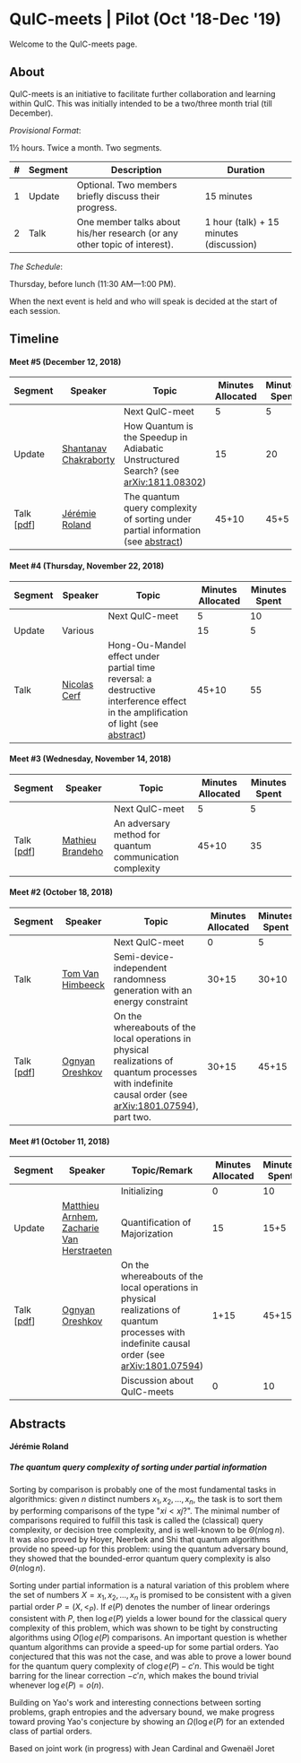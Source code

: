 # QuIC-meets | Pilot (Oct '18-Dec '19)
Welcome to the QuIC-meets page. 



## About

QuIC-meets is an initiative to facilitate further collaboration and learning within QuIC. This was initially intended to be a two/three month trial (till December).





*Provisional Format*: 

1½ hours. Twice a month. Two segments.

| #    | Segment | Description                                                  | Duration                                |
| ---- | ------- | ------------------------------------------------------------ | --------------------------------------- |
| 1    | Update  | Optional. Two members briefly discuss their progress.        | 15 minutes                              |
| 2    | Talk    | One member talks about his/her research (or any other topic of interest). | 1 hour (talk) + 15 minutes (discussion) |





*The Schedule*: 

Thursday, before lunch (11:30 AM—1:00 PM).

When the next event is held and who will speak is decided at the start of each session.



## Timeline


#### Meet #5 (December 12, 2018)

| Segment                                                      | Speaker                                                      | Topic                                                        | Minutes Allocated | Minutes Spent |
| ------------------------------------------------------------ | ------------------------------------------------------------ | ------------------------------------------------------------ | ----------------- | ------------- |
|                                                              |                                                              | Next QuIC-meet                                               | 5                 | 5             |
| Update                                                       | [Shantanav Chakraborty](http://quic.ulb.ac.be/members/shchakra) | How Quantum is the Speedup in Adiabatic Unstructured Search? (see [arXiv:1811.08302](https://arxiv.org/abs/1811.08302)) | 15                | 20            |
| Talk [[pdf](./meet5/Jérémie-quic-meets-quantum-sorting-handout.pdf)] | [Jérémie Roland](http://quic.ulb.ac.be/members/jroland)      | The quantum query complexity of sorting under partial information (see [abstract](#jérémie-roland)) | 45+10             | 45+5          |



#### Meet #4 (Thursday, November 22, 2018)

| Segment | Speaker                                             | Topic                                                        | Minutes Allocated | Minutes Spent |
| ------- | --------------------------------------------------- | ------------------------------------------------------------ | ----------------- | ------------- |
|         |                                                     | Next QuIC-meet                                               | 5                 | 10            |
| Update  | Various                                             |                                                              | 15                | 5             |
| Talk    | [Nicolas Cerf](http://quic.ulb.ac.be/members/ncerf) | Hong-Ou-Mandel effect under partial time reversal: a destructive interference effect in the amplification of light (see [abstract](./meet4/GDR-IQFA_Nicolas_Cerf.pdf)) | 45+10             | 55            |



#### Meet #3 (Wednesday, November 14, 2018)

| Segment                       | Speaker                                                    | Topic                                                    | Minutes Allocated | Minutes Spent |
| ----------------------------- | ---------------------------------------------------------- | -------------------------------------------------------- | ----------------- | ------------- |
|                               |                                                            | Next QuIC-meet                                           | 5                 | 5             |
| Talk [[pdf](meet3/MB_CC.pdf)] | [Mathieu Brandeho](http://quic.ulb.ac.be/members/mbrandeh) | An adversary method for quantum communication complexity | 45+10             | 35            |



#### Meet #2 (October 18, 2018)

| Segment                                                      | Speaker                                                   | Topic                                                        | Minutes Allocated | Minutes Spent |
| ------------------------------------------------------------ | --------------------------------------------------------- | ------------------------------------------------------------ | ----------------- | ------------- |
|                                                              |                                                           | Next QuIC-meet                                               | 0                 | 5             |
| Talk                                                         | [Tom Van Himbeeck](http://quic.ulb.ac.be/members)         | Semi-device-independent randomness generation with an energy constraint | 30+15             | 30+10         |
| Talk [[pdf](meet2/Ognyan_Time-delocalised_subsystems_and_operations.pdf)] | [Ognyan Oreshkov](http://quic.ulb.ac.be/members/oreshkov) | On the whereabouts of the local operations in physical realizations of quantum processes with indefinite causal order (see [arXiv:1801.07594](https://arxiv.org/abs/1801.07594)), part two. | 30+15             | 45+15         |



#### Meet #1 (October 11, 2018)

| Segment                                                      | Speaker                                                      | Topic/Remark                                                 | Minutes Allocated | Minutes Spent |
| ------------------------------------------------------------ | ------------------------------------------------------------ | ------------------------------------------------------------ | ----------------- | ------------- |
|                                                              |                                                              | Initializing                                                 | 0                 | 10            |
| Update                                                       | [Matthieu Arnhem](http://quic.ulb.ac.be/members/marnhem), [Zacharie Van Herstraeten](http://quic.ulb.ac.be/members/zvherst) | Quantification of Majorization                               | 15                | 15+5          |
| Talk [[pdf](meet2/Ognyan_Time-delocalised_subsystems_and_operations.pdf)] | [Ognyan Oreshkov](http://quic.ulb.ac.be/members/oreshkov)    | On the whereabouts of the local operations in physical realizations of quantum processes with indefinite causal order (see [arXiv:1801.07594](https://arxiv.org/abs/1801.07594)) | 1+15              | 45+15         |
|                                                              |                                                              | Discussion about QuIC-meets                                  | 0                 | 10            |



## Abstracts



#### Jérémie Roland

##### The quantum query complexity of sorting under partial information

Sorting by comparison is probably one of the most fundamental tasks in algorithmics: given $n$ distinct numbers $x_1,x_2,...,x_n$, the task is to sort them by performing comparisons of the type "$xi<xj$?". The minimal number of comparisons required to fulfill this task is called the (classical) query complexity, or decision tree complexity, and is well-known to be $\Theta(n\log n)$. It was also proved by Hoyer, Neerbek and Shi that quantum algorithms provide no speed-up for this problem: using the quantum adversary bound, they showed that the bounded-error quantum query complexity is also $\Theta(n\log n)$.

Sorting under partial information is a natural variation of this problem where the set of numbers $X={x_1,x_2,...,x_n}$ is promised to be consistent with a given partial order $P=(X,<_P)$. If $e(P)$ denotes the number of linear orderings consistent with $P$, then $\log e(P)$ yields a lower bound for the classical query complexity of this problem, which was shown to be tight by constructing algorithms using $O(\log e(P)$ comparisons. An important question is whether quantum algorithms can provide a speed-up for some partial orders. Yao conjectured that this was not the case, and was able to prove a lower bound for the quantum query complexity of $c\log e(P)-c'n$. This would be tight barring for the linear correction $-c'n$, which makes the bound trivial whenever $\log e(P)=o(n)$.

Building on Yao's work and interesting connections between sorting problems, graph entropies and the adversary bound, we make progress toward proving Yao's conjecture by showing an $\Omega(\log e(P)$ for an extended class of partial orders.

Based on joint work (in progress) with Jean Cardinal and Gwenaël Joret

